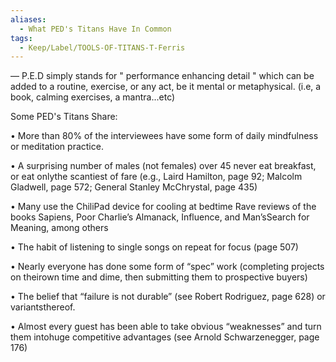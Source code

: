```yaml
---
aliases:
  - What PED's Titans Have In Common
tags:
  - Keep/Label/TOOLS-OF-TITANS-T-Ferris
---
```


— P.E.D simply stands for " performance enhancing detail " which can be added to a routine, exercise, or any act, be it mental or metaphysical. (i.e, a book, calming exercises, a mantra...etc)

Some PED's Titans Share:

• More than 80% of the interviewees have some form of daily mindfulness or meditation practice.

• A surprising number of males (not females) over 45 never eat breakfast, or eat onlythe scantiest of fare (e.g., Laird Hamilton, page 92; Malcolm Gladwell, page 572;
General Stanley McChrystal, page 435)

• Many use the ChiliPad device for cooling at bedtime
Rave reviews of the books Sapiens, Poor Charlie’s Almanack, Influence, and Man’sSearch for Meaning, among others

• The habit of listening to single songs on repeat for focus (page 507)

• Nearly everyone has done some form of “spec” work (completing projects on theirown time and dime, then submitting them to prospective buyers)

• The belief that “failure is not durable” (see Robert Rodriguez, page 628) or variantsthereof.

• Almost every guest has been able to take obvious “weaknesses” and turn them intohuge competitive advantages (see Arnold Schwarzenegger, page 176)
